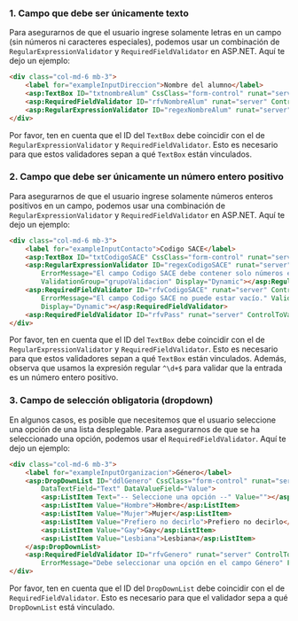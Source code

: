 ### 1. Campo que debe ser únicamente texto
Para asegurarnos de que el usuario ingrese solamente letras en un campo (sin números ni caracteres especiales), podemos usar un combinación de `RegularExpressionValidator` y `RequiredFieldValidator` en ASP.NET. Aquí te dejo un ejemplo:

```html
<div class="col-md-6 mb-3">  
	<label for="exampleInputDireccion">Nombre del alumno</label>  			
	<asp:TextBox ID="txtnombreAlum" CssClass="form-control" runat="server" autocomplete="off" Text=""></asp:TextBox>
	<asp:RequiredFieldValidator ID="rfvNombreAlum" runat="server" ControlToValidate="txtnombreAlum" ErrorMessage="Campo obligatorio" ForeColor="Red"></asp:RequiredFieldValidator> 
	<asp:RegularExpressionValidator ID="regexNombreAlum" runat="server" ControlToValidate="txtnombreAlum" ErrorMessage="Solo se permiten letras" ValidationExpression="^[a-zA-Z\s]+$" ForeColor="Red"></asp:RegularExpressionValidator>  
</div>
```

Por favor, ten en cuenta que el ID del `TextBox` debe coincidir con el de `RegularExpressionValidator` y `RequiredFieldValidator`. Esto es necesario para que estos validadores sepan a qué `TextBox` están vinculados.


### 2. Campo que debe ser únicamente un número entero positivo
Para asegurarnos de que el usuario ingrese solamente números enteros positivos en un campo, podemos usar una combinación de `RegularExpressionValidator` y `RequiredFieldValidator` en ASP.NET. Aquí te dejo un ejemplo:

```html
<div class="col-md-6 mb-3">
    <label for="exampleInputContacto">Codigo SACE</label>
    <asp:TextBox ID="txtCodigoSACE" CssClass="form-control" runat="server" autocomplete="off" Text=""></asp:TextBox>
    <asp:RegularExpressionValidator ID="regexCodigoSACE" runat="server" ControlToValidate="txtCodigoSACE"
        ErrorMessage="El campo Codigo SACE debe contener solo números enteros positivos." ValidationExpression="^\d+$"
        ValidationGroup="grupoValidacion" Display="Dynamic"></asp:RegularExpressionValidator>
    <asp:RequiredFieldValidator ID="rfvCodigoSACE" runat="server" ControlToValidate="txtCodigoSACE"
        ErrorMessage="El campo Codigo SACE no puede estar vacío." ValidationGroup="grupoValidacion"
        Display="Dynamic"></asp:RequiredFieldValidator>
    <asp:RequiredFieldValidator ID="rfvPass" runat="server" ControlToValidate="txtCodigoSACE" ErrorMessage="Codigo SACE es obligatorio" ForeColor="Red"></asp:RequiredFieldValidator>
</div>
```
Por favor, ten en cuenta que el ID del `TextBox` debe coincidir con el de `RegularExpressionValidator` y `RequiredFieldValidator`. Esto es necesario para que estos validadores sepan a qué `TextBox` están vinculados. Además, observa que usamos la expresión regular `^\d+$` para validar que la entrada es un número entero positivo.


### 3. Campo de selección obligatoria (dropdown)
En algunos casos, es posible que necesitemos que el usuario seleccione una opción de una lista desplegable. Para asegurarnos de que se ha seleccionado una opción, podemos usar el `RequiredFieldValidator`. Aquí te dejo un ejemplo:

```html
<div class="col-md-6 mb-3">
    <label for="exampleInputOrganizacion">Género</label>
    <asp:DropDownList ID="ddlGenero" CssClass="form-control" runat="server" AppendDataBoundItems="True"
        DataTextField="Text" DataValueField="Value">
        <asp:ListItem Text="-- Seleccione una opción --" Value=""></asp:ListItem>
        <asp:ListItem Value="Hombre">Hombre</asp:ListItem>
        <asp:ListItem Value="Mujer">Mujer</asp:ListItem>
        <asp:ListItem Value="Prefiero no decirlo">Prefiero no decirlo</asp:ListItem>
        <asp:ListItem Value="Gay">Gay</asp:ListItem>
        <asp:ListItem Value="Lesbiana">Lesbiana</asp:ListItem>
    </asp:DropDownList>
    <asp:RequiredFieldValidator ID="rfvGenero" runat="server" ControlToValidate="ddlGenero"
        ErrorMessage="Debe seleccionar una opción en el campo Género" ForeColor="Red"></asp:RequiredFieldValidator>
</div>
```
Por favor, ten en cuenta que el ID del `DropDownList` debe coincidir con el de `RequiredFieldValidator`. Esto es necesario para que el validador sepa a qué `DropDownList` está vinculado.
